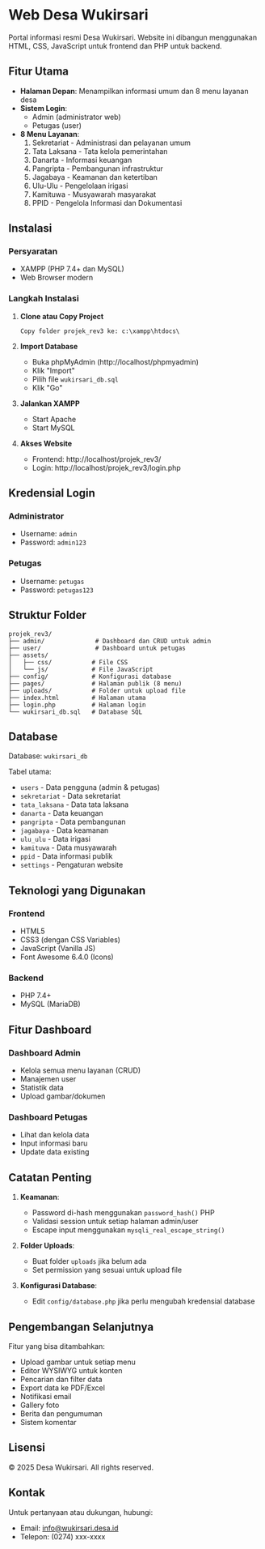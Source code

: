 # Web Desa Wukirsari

Portal informasi resmi Desa Wukirsari. Website ini dibangun menggunakan HTML, CSS, JavaScript untuk frontend dan PHP untuk backend.

## Fitur Utama

- **Halaman Depan**: Menampilkan informasi umum dan 8 menu layanan desa
- **Sistem Login**:
  - Admin (administrator web)
  - Petugas (user)
- **8 Menu Layanan**:
  1. Sekretariat - Administrasi dan pelayanan umum
  2. Tata Laksana - Tata kelola pemerintahan
  3. Danarta - Informasi keuangan
  4. Pangripta - Pembangunan infrastruktur
  5. Jagabaya - Keamanan dan ketertiban
  6. Ulu-Ulu - Pengelolaan irigasi
  7. Kamituwa - Musyawarah masyarakat
  8. PPID - Pengelola Informasi dan Dokumentasi

## Instalasi

### Persyaratan

- XAMPP (PHP 7.4+ dan MySQL)
- Web Browser modern

### Langkah Instalasi

1. **Clone atau Copy Project**

   ```
   Copy folder projek_rev3 ke: c:\xampp\htdocs\
   ```

2. **Import Database**

   - Buka phpMyAdmin (http://localhost/phpmyadmin)
   - Klik "Import"
   - Pilih file `wukirsari_db.sql`
   - Klik "Go"

3. **Jalankan XAMPP**

   - Start Apache
   - Start MySQL

4. **Akses Website**
   - Frontend: http://localhost/projek_rev3/
   - Login: http://localhost/projek_rev3/login.php

## Kredensial Login

### Administrator

- Username: `admin`
- Password: `admin123`

### Petugas

- Username: `petugas`
- Password: `petugas123`

## Struktur Folder

```
projek_rev3/
├── admin/              # Dashboard dan CRUD untuk admin
├── user/               # Dashboard untuk petugas
├── assets/
│   ├── css/           # File CSS
│   └── js/            # File JavaScript
├── config/            # Konfigurasi database
├── pages/             # Halaman publik (8 menu)
├── uploads/           # Folder untuk upload file
├── index.html         # Halaman utama
├── login.php          # Halaman login
└── wukirsari_db.sql   # Database SQL

```

## Database

Database: `wukirsari_db`

Tabel utama:

- `users` - Data pengguna (admin & petugas)
- `sekretariat` - Data sekretariat
- `tata_laksana` - Data tata laksana
- `danarta` - Data keuangan
- `pangripta` - Data pembangunan
- `jagabaya` - Data keamanan
- `ulu_ulu` - Data irigasi
- `kamituwa` - Data musyawarah
- `ppid` - Data informasi publik
- `settings` - Pengaturan website

## Teknologi yang Digunakan

### Frontend

- HTML5
- CSS3 (dengan CSS Variables)
- JavaScript (Vanilla JS)
- Font Awesome 6.4.0 (Icons)

### Backend

- PHP 7.4+
- MySQL (MariaDB)

## Fitur Dashboard

### Dashboard Admin

- Kelola semua menu layanan (CRUD)
- Manajemen user
- Statistik data
- Upload gambar/dokumen

### Dashboard Petugas

- Lihat dan kelola data
- Input informasi baru
- Update data existing

## Catatan Penting

1. **Keamanan**:

   - Password di-hash menggunakan `password_hash()` PHP
   - Validasi session untuk setiap halaman admin/user
   - Escape input menggunakan `mysqli_real_escape_string()`

2. **Folder Uploads**:

   - Buat folder `uploads` jika belum ada
   - Set permission yang sesuai untuk upload file

3. **Konfigurasi Database**:
   - Edit `config/database.php` jika perlu mengubah kredensial database

## Pengembangan Selanjutnya

Fitur yang bisa ditambahkan:

- Upload gambar untuk setiap menu
- Editor WYSIWYG untuk konten
- Pencarian dan filter data
- Export data ke PDF/Excel
- Notifikasi email
- Gallery foto
- Berita dan pengumuman
- Sistem komentar

## Lisensi

© 2025 Desa Wukirsari. All rights reserved.

## Kontak

Untuk pertanyaan atau dukungan, hubungi:

- Email: info@wukirsari.desa.id
- Telepon: (0274) xxx-xxxx

